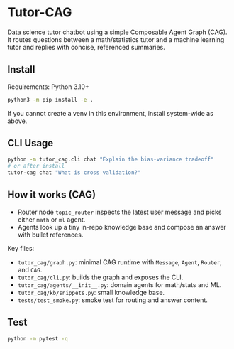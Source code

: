 # Tutor-CAG

Data science tutor chatbot using a simple Composable Agent Graph (CAG). It routes questions between a math/statistics tutor and a machine learning tutor and replies with concise, referenced summaries.

## Install

Requirements: Python 3.10+

```bash
python3 -m pip install -e .
```

If you cannot create a venv in this environment, install system-wide as above.

## CLI Usage

```bash
python -m tutor_cag.cli chat "Explain the bias-variance tradeoff"
# or after install
tutor-cag chat "What is cross validation?"
```

## How it works (CAG)

- Router node `topic_router` inspects the latest user message and picks either `math` or `ml` agent.
- Agents look up a tiny in-repo knowledge base and compose an answer with bullet references.

Key files:

- `tutor_cag/graph.py`: minimal CAG runtime with `Message`, `Agent`, `Router`, and `CAG`.
- `tutor_cag/cli.py`: builds the graph and exposes the CLI.
- `tutor_cag/agents/__init__.py`: domain agents for math/stats and ML.
- `tutor_cag/kb/snippets.py`: small knowledge base.
- `tests/test_smoke.py`: smoke test for routing and answer content.

## Test

```bash
python -m pytest -q
```
